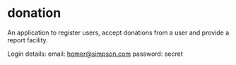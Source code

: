 # donation
An application to register users, accept donations from a user and provide a report facility.

Login details:
email: homer@simpson.com
password: secret
